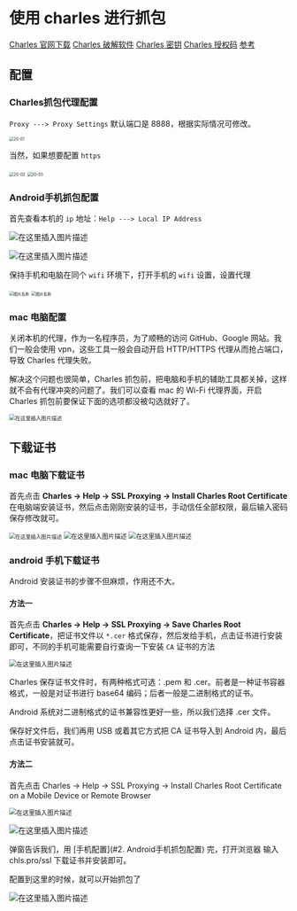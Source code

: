 # 使用 charles 进行抓包

[Charles 官网下载](https://www.charlesproxy.com/download/)
[Charles 破解软件](https://macwk.com/soft/charles)
[Charles 密钥](https://www.zzzmode.com/mytools/charles/)
[Charles 授权码](https://www.charles.ren)
[参考](https://blog.csdn.net/a549654065/article/details/124499033)

## 配置

### Charles抓包代理配置

`Proxy ---> Proxy Settings` 默认端口是 8888，根据实际情况可修改。

<img src="./pic/20-01.png" alt="20-01" style="zoom:50%;" />

当然，如果想要配置 `https`

<img src="./pic/20-02.png" alt="20-02" style="zoom:50%;" />

<img src="./pic/20-03.png" alt="20-03" style="zoom:50%;" />

### Android手机抓包配置

首先查看本机的 `ip` 地址：`Help ---> Local IP Address`

![在这里插入图片描述](./pic/20-04.png)

![在这里插入图片描述](./pic/20-05.png)

保持手机和电脑在同个 `wifi` 环境下，打开手机的 `wifi` 设置，设置代理

<img src="./pic/20-06.png" alt="图片名称" style="zoom:50%;" />

<img src="./pic/20-07.png" alt="图片名称" style="zoom:50%;" />

### mac 电脑配置

关闭本机的代理，作为一名程序员，为了顺畅的访问 GitHub、Google 网站。我们一般会使用 vpn，这些工具一般会自动开启 HTTP/HTTPS 代理从而抢占端口，导致 Charles 代理失败。

解决这个问题也很简单，Charles 抓包前，把电脑和手机的辅助工具都关掉，这样就不会有代理冲突的问题了。我们可以查看 mac 的 Wi-Fi 代理界面，开启 Charles 抓包前要保证下面的选项都没被勾选就好了。

<img src="./pic/20-08.png" alt="在这里插入图片描述" style="zoom:67%;" />

## 下载证书

### mac 电脑下载证书

首先点击 **Charles -> Help -> SSL Proxying -> Install Charles Root Certificate** 在电脑端安装证书，然后点击刚刚安装的证书，手动信任全部权限，最后输入密码保存修改就可。

<img src="./pic/20-09.png" alt="在这里插入图片描述" style="zoom:67%;" />

<img src="./pic/20-10.png" alt="在这里插入图片描述" style="zoom:80%;" />

<img src="./pic/20-11.png" alt="在这里插入图片描述" style="zoom:80%;" />

### android 手机下载证书

Android 安装证书的步骤不但麻烦，作用还不大。

#### 方法一

首先点击 **Charles -> Help -> SSL Proxying -> Save Charles Root Certificate**，把证书文件以 `*.cer` 格式保存，然后发给手机，点击证书进行安装即可，不同的手机可能需要自行查询一下安装 `CA` 证书的方法

<img src="./pic/20-12.png" alt="在这里插入图片描述" style="zoom:80%;" />

Charles 保存证书文件时，有两种格式可选：.pem 和 .cer。前者是一种证书容器格式，一般是对证书进行 base64 编码；后者一般是二进制格式的证书。

Android 系统对二进制格式的证书兼容性更好一些，所以我们选择 .cer 文件。

保存好文件后，我们再用 USB 或着其它方式把 CA 证书导入到 Android 内，最后点击证书安装就可。

#### 方法二

首先点击 Charles -> Help -> SSL Proxying -> Install Charles Root Certificate on a Mobile Device or Remote Browser

<img src="./pic/20-13.png" alt="在这里插入图片描述" style="zoom:80%;" />

![在这里插入图片描述](./pic/20-14.png)

弹窗告诉我们，用 [手机配置](#2. Android手机抓包配置) 完，打开浏览器 输入 chls.pro/ssl 下载证书并安装即可。

配置到这里的时候，就可以开始抓包了

![在这里插入图片描述](./pic/20-15.png)